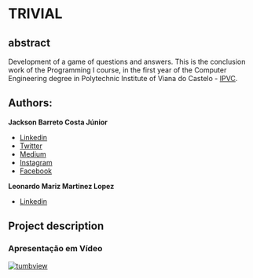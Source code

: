 # TRIVIAL

## abstract
 Development of a game of questions and answers. This is the conclusion work of the Programming I course, in the first year of the Computer Engineering degree in Polytechnic Institute of Viana do Castelo - [IPVC](http://www.ipvc.pt/).

## Authors:
**Jackson Barreto Costa Júnior**
* [Linkedin](https://www.linkedin.com/in/jacksonbarreto/)
* [Twitter](https://twitter.com/JacksonBJunior)
* [Medium](https://medium.com/@jackson.barreto)
* [Instagram](https://www.instagram.com/jacksonbarretojr/)
* [Facebook](https://www.facebook.com/jacksonbarretojunior)

**Leonardo Mariz Martinez Lopez**
* [Linkedin](https://www.linkedin.com/in/leonardo-lopez-45858b117/)

## Project description

### Apresentação em Vídeo

[![tumbview](http://img.youtube.com/vi/coSoraxrD3E/0.jpg)](http://www.youtube.com/watch?v=coSoraxrD3E "Apresentação em Vídeo")
